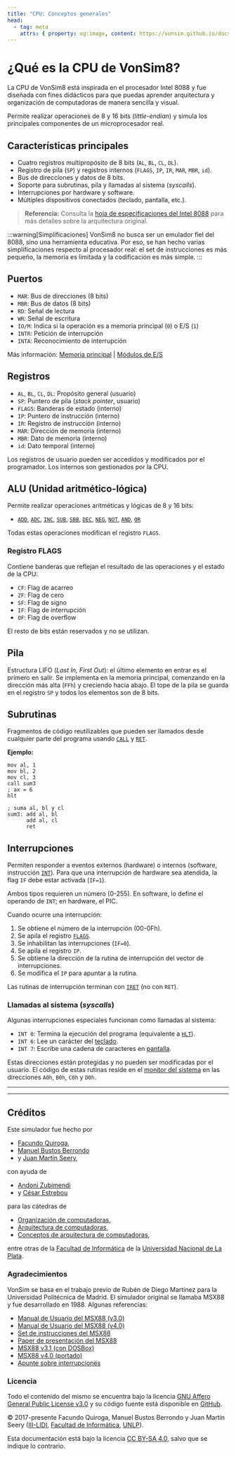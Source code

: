 ```yaml
---
title: "CPU: Conceptos generales"
head:
  - tag: meta
    attrs: { property: og:image, content: https://vonsim.github.io/docs/og/cpu.png }
---
```


# ¿Qué es la CPU de VonSim8?

La CPU de VonSim8 está inspirada en el procesador Intel 8088 y fue diseñada con fines didácticos para que puedas aprender arquitectura y organización de computadoras de manera sencilla y visual.

Permite realizar operaciones de 8 y 16 bits (_little-endian_) y simula los principales componentes de un microprocesador real.

## Características principales

- Cuatro registros multipropósito de 8 bits (`AL`, `BL`, `CL`, `DL`).
- Registro de pila (`SP`) y registros internos (`FLAGS`, `IP`, `IR`, `MAR`, `MBR`, `id`).
- Bus de direcciones y datos de 8 bits.
- Soporte para subrutinas, pila y llamadas al sistema (_syscalls_).
- Interrupciones por hardware y software.
- Múltiples dispositivos conectados (teclado, pantalla, etc.).

> **Referencia:** Consulta la [hoja de especificaciones del Intel 8088](https://www.ceibo.com/eng/datasheets/Intel-8088-Data-Sheet.pdf) para más detalles sobre la arquitectura original.

:::warning[Simplificaciones]
VonSim8 no busca ser un emulador fiel del 8088, sino una herramienta educativa. Por eso, se han hecho varias simplificaciones respecto al procesador real: el set de instrucciones es más pequeño, la memoria es limitada y la codificación es más simple.
:::

## Puertos

- `MAR`: Bus de direcciones (8 bits)
- `MBR`: Bus de datos (8 bits)
- `RD`: Señal de lectura
- `WR`: Señal de escritura
- `IO/M`: Indica si la operación es a memoria principal (`0`) o E/S (`1`)
- `INTR`: Petición de interrupción
- `INTA`: Reconocimiento de interrupción

Más información: [Memoria principal](/VonSim8/docs/memory/) | [Módulos de E/S](/VonSim8/docs/io/modules/)

## Registros

- `AL`, `BL`, `CL`, `DL`: Propósito general (usuario)
- `SP`: Puntero de pila (_stack pointer_, usuario)
- `FLAGS`: Banderas de estado (interno)
- `IP`: Puntero de instrucción (interno)
- `IR`: Registro de instrucción (interno)
- `MAR`: Dirección de memoria (interno)
- `MBR`: Dato de memoria (interno)
- `id`: Dato temporal (interno)

Los registros de usuario pueden ser accedidos y modificados por el programador. Los internos son gestionados por la CPU.

## ALU (Unidad aritmético-lógica)

Permite realizar operaciones aritméticas y lógicas de 8 y 16 bits:

- [`ADD`](/VonSim8/VonSim8/docs/cpu/instructions/add/), [`ADC`](/VonSim8/docs/cpu/instructions/adc/), [`INC`](/VonSim8/docs/cpu/instructions/inc/), [`SUB`](/VonSim8/docs/cpu/instructions/sub/), [`SBB`](/VonSim8/docs/cpu/instructions/sbb/), [`DEC`](/VonSim8/docs/cpu/instructions/dec/), [`NEG`](/VonSim8/docs/cpu/instructions/neg/), [`NOT`](/VonSim8/docs/cpu/instructions/not/), [`AND`](/VonSim8/docs/cpu/instructions/and/), [`OR`](/VonSim8/docs/cpu/instructions/or/)

Todas estas operaciones modifican el registro `FLAGS`.

### Registro FLAGS

Contiene banderas que reflejan el resultado de las operaciones y el estado de la CPU:

- `CF`: Flag de acarreo
- `ZF`: Flag de cero
- `SF`: Flag de signo
- `IF`: Flag de interrupción
- `OF`: Flag de overflow

El resto de bits están reservados y no se utilizan.

## Pila

Estructura LIFO (_Last In, First Out_): el último elemento en entrar es el primero en salir. Se implementa en la memoria principal, comenzando en la dirección más alta (`FFh`) y creciendo hacia abajo. El tope de la pila se guarda en el registro `SP` y todos los elementos son de 8 bits.

## Subrutinas

Fragmentos de código reutilizables que pueden ser llamados desde cualquier parte del programa usando [`CALL`](/VonSim8/docs/cpu/instructions/call/) y [`RET`](/VonSim8/docs/cpu/instructions/ret/).

**Ejemplo:**

```vonsim
mov al, 1
mov bl, 2
mov cl, 3
call sum3
; ax = 6
hlt

; suma al, bl y cl
sum3: add al, bl
      add al, cl
      ret
```

## Interrupciones

Permiten responder a eventos externos (hardware) o internos (software, instrucción [`INT`](/VonSim8/docs/cpu/instructions/int/)). Para que una interrupción de hardware sea atendida, la flag `IF` debe estar activada (`IF=1`).

Ambos tipos requieren un número (0-255). En software, lo define el operando de `INT`; en hardware, el PIC.

Cuando ocurre una interrupción:

1. Se obtiene el número de la interrupción (00-0Fh).
2. Se apila el registro [`FLAGS`](#flags).
3. Se inhabilitan las interrupciones (`IF=0`).
4. Se apila el registro `IP`.
5. Se obtiene la dirección de la rutina de interrupción del vector de interrupciones.
6. Se modifica el `IP` para apuntar a la rutina.

Las rutinas de interrupción terminan con [`IRET`](/VonSim8/docs/cpu/instructions/iret/) (no con `RET`).

### Llamadas al sistema (_syscalls_)

Algunas interrupciones especiales funcionan como llamadas al sistema:

- `INT 0`: Termina la ejecución del programa (equivalente a [`HLT`](/VonSim8/docs/cpu/instructions/hlt/)).
- `INT 6`: Lee un carácter del [teclado](/VonSim8/docs/io/devices/keyboard/).
- `INT 7`: Escribe una cadena de caracteres en [pantalla](/VonSim8/docs/io/devices/screen/).

Estas direcciones están protegidas y no pueden ser modificadas por el usuario. El código de estas rutinas reside en el [monitor del sistema](/VonSim8/docs/memory/) en las direcciones `A0h`, `B0h`, `C0h` y `D0h`.

---

---

## Créditos

Este simulador fue hecho por

- [Facundo Quiroga](http://facundoq.github.io/),
- [Manuel Bustos Berrondo](https://github.com/manuelbb)
- y [Juan Martín Seery](https://juanm04.com),

con ayuda de

- [Andoni Zubimendi](https://github.com/AndoniZubimendi)
- y [César Estrebou](https://github.com/cesarares)

para las cátedras de

- [Organización de computadoras](http://weblidi.info.unlp.edu.ar/catedras/organiza/),
- [Arquitectura de computadoras](http://weblidi.info.unlp.edu.ar/catedras/arquitecturaP2003/),
- [Conceptos de arquitectura de computadoras](http://weblidi.info.unlp.edu.ar/catedras/ConArqCom/),

entre otras de la [Facultad de Informática](https://info.unlp.edu.ar/) de la [Universidad Nacional de La Plata](https://www.unlp.edu.ar/).

### Agradecimientos

VonSim se basa en el trabajo previo de Rubén de Diego Martínez para la Universidad Politécnica de Madrid. El simulador original se llamaba MSX88 y fue desarrollado en 1988. Algunas referencias:

- [Manual de Usuario del MSX88 (v3.0)](/VonSim8/docs/msx88/Manual-MSX88-v3.pdf)
- [Manual de Usuario del MSX88 (v4.0)](/VonSim8/docs/msx88/Manual-MSX88-v4.pdf)
- [Set de instrucciones del MSX88](/VonSim8/docs/msx88/set-instr-MSX88.PDF)
- [Paper de presentación del MSX88](/VonSim8/docs/msx88/msx88-original-paper.pdf)
- [MSX88 v3.1 (con DOSBox)](/VonSim8/docs/msx88/MSX88Portable.zip)
- [MSX88 v4.0 (portado)](/VonSim8/docs/msx88/msx88_2017.rar)
- [Apunte sobre interrupciones](/VonSim8/docs/msx88/apunte-interrupciones.pdf)

### Licencia

Todo el contenido del mismo se encuentra bajo la licencia [GNU Affero General Public License v3.0](https://github.com/ruiz-jose/VonSim8/blob/main/LICENSE) y su código fuente está disponible en [GitHub](https://github.com/ruiz-jose/VonSim8).

&copy; 2017-presente Facundo Quiroga, Manuel Bustos Berrondo y Juan Martín Seery ([III-LIDI](https://weblidi.info.unlp.edu.ar/), [Facultad de Informática](https://info.unlp.edu.ar/), [UNLP](https://unlp.edu.ar/)).

Esta documentación está bajo la licencia [CC BY-SA 4.0](https://creativecommons.org/licenses/by-sa/4.0/), salvo que se indique lo contrario.
